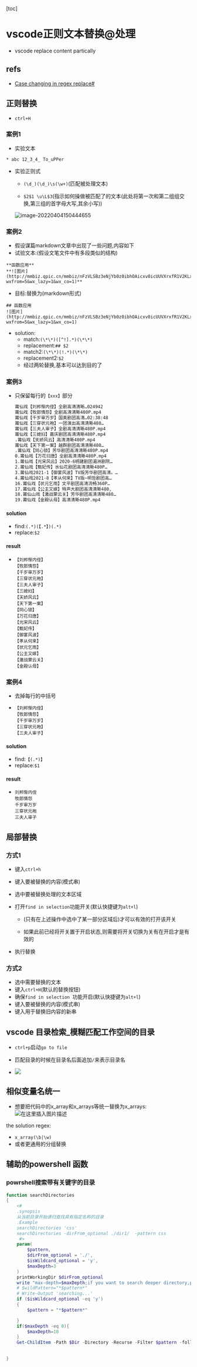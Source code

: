 [toc]

# vscode正则文本替换@处理

- vscode replace content partically

## refs

- [Case changing in regex replace#](https://code.visualstudio.com/docs/editor/codebasics#_case-changing-in-regex-replace)

## 正则替换

- `ctrl+H`

###  案例1

- 实验文本

```
* abc 12_3_4_ To_uPPer
```

- 实验正则式

  - `(\d_)(\d_)\s(\w+)`(匹配被处理文本)

  - `$2$1 \u\L$3`(指示如何操做被匹配了的文本(此处将第一次和第二组组交换,第三组的首字母大写,其余小写))

  ![image-20220404150444655](https://img-blog.csdnimg.cn/img_convert/417385419996ca98d42b1560dcbd4f6b.png)

###  案例2

- 假设谋篇markdown文章中出现了一些问题,内容如下
- 试验文本:(假设文笔文件中有多段类似的结构)
```
**函数应用**
**![图片](http://mmbiz.qpic.cn/mmbiz/nFzVLSBz3eNjYb0z0ibhOAicxv0icUUVXrxfR1V2KLxDnExp91iamT2ImefZzqOSltWMvhFB8MB4vOdT7z6wbZf6kA/640?wxfrom=5&wx_lazy=1&wx_co=1)**
```
- 目标:替换为(markdown形式)
```
## 函数应用
![图片](http://mmbiz.qpic.cn/mmbiz/nFzVLSBz3eNjYb0z0ibhOAicxv0icUUVXrxfR1V2KLxDnExp91iamT2ImefZzqOSltWMvhFB8MB4vOdT7z6wbZf6kA/640?wxfrom=5&wx_lazy=1&wx_co=1)
```
- solution:
	- match:`(\*\*)([^!].*)(\*\*)`
	- replacement:`## $2`
	- match2:`(\*\*)(!.*)(\*\*)`
	- replacement2:`$2`
	- 经过两轮替换,基本可以达到目的了
### 案例3

- 只保留每行的`【xxx】`部分

  ```txt
  莆仙戏【刘邦惭内侄】全剧高清清晰…024942
  莆仙戏【牧郎情怨】全剧高清清晰480P.mp4
  莆仙戏【千岁审万岁】国美剧团高清…02:38:48
  莆仙戏【三穿状元袍】一团演出高清清晰480…
  莆仙戏【三夫人审子】全剧高清清晰480P.mp4
  莆仙戏【三媳妇】嘉庆剧团高清清晰480P.mp4
  .莆仙戏【天娇风云】高清清晰480P.mp4
  莆仙戏【天下第一案】越群剧团高清清晰480…
  .莆仙戏【同心锁】芳华剧团高清清晰480P.mp4
  0.莆仙戏【万花归唐】全剧高清清晰480P.mp4
  1.莆仙戏【光宋风云】2020-6明建剧团湄洲剧院…
  2.莆仙戏【甄妃传】水仙花剧团高清清晰480P…
  3.莆仙戏2021-1【御宴风波】TV版芳华剧团高清。…
  4.莆仙戏2021-8【孝从何来】TV版~明哲剧团高…
  16.莆仙戏【状元乞雨】文平剧团高清流畅360P…
  17.莆仙戏【公主又嫁】特声大剧团高清清晰480,
  18.莆仙山戏【激战蒙云关】芳华剧团高清清晰480…
  19.莆仙戏【金殿认母】高清清晰480P.mp4
  ```

#### solution

- find:`(.*)(【.*】)(.*)`
- replace:`$2`

#### result

- ```
  【刘邦惭内侄】
  【牧郎情怨】
  【千岁审万岁】
  【三穿状元袍】
  【三夫人审子】
  【三媳妇】
  【天娇风云】
  【天下第一案】
  【同心锁】
  【万花归唐】
  【光宋风云】
  【甄妃传】
  【御宴风波】
  【孝从何来】
  【状元乞雨】
  【公主又嫁】
  【激战蒙云关】
  【金殿认母】
  ```

### 案例4

- 去掉每行的中括号

- ```text
  【刘邦惭内侄】
  【牧郎情怨】
  【千岁审万岁】
  【三穿状元袍】
  【三夫人审子】
  ```

#### solution

- find:`【(.*)】`
- replace:`$1`

#### result

- ```text
  刘邦惭内侄
  牧郎情怨
  千岁审万岁
  三穿状元袍
  三夫人审子
  ```

  

## 局部替换

### 方式1

- 键入`ctrl+h`

- 键入要被替换的内容(模式串)

- 选中要被替换处理的文本区域

- 打开`find in selection`功能开关(默认快捷键为`alt+l`)

  - (只有在上述操作中选中了某一部分区域后)才可以有效的打开该开关

  - 如果此前已经将开关置于开启状态,则需要将开关切换为关有在开启才是有效的


- 执行替换



### 方式2

- 选中需要替换的文本
- 键入`ctrl+H`(默认的替换按钮)
- 确保`find in selection `功能开启(默认快捷键为`alt+l`)
- 键入要被替换的内容(模式串)
- 键入用于替换旧内容的新串

## vscode 目录检索_模糊匹配工作空间的目录

- `ctrl+p`启动`go to file`
- 匹配目录的时候在目录名后面追加`/`来表示目录名

- ![](https://img-blog.csdnimg.cn/img_convert/8e3b3dbc8fc99c389c8bcf8ab6c0a56c.png)

## 相似变量名统一

- 想要把代码中的x_array和x_arrays等统一替换为x_arrays:
  ![在这里插入图片描述](https://img-blog.csdnimg.cn/20210620173409966.png?x-oss-process=image/watermark,type_ZmFuZ3poZW5naGVpdGk,shadow_10,text_aHR0cHM6Ly9ibG9nLmNzZG4ubmV0L3h1Y2hhb3hpbjEzNzU=,size_16,color_FFFFFF,t_70)

the solution regex:

- `x_array(\b|\w)`
- 或者更通用的分组替换

## 辅助的powershell 函数

### powrshell搜索带有关键字的目录

```powershell
function searchDirectories
{
    <#     
    .synopsis
    从当前目录开始递归查找具有指定名称的目录
    .Example 
    searchDirectories 'css' 
    searchDirectories -dirFrom_optional ./dir1/  -pattern css 
     #>
    param(
        $pattern,
        $dirFrom_optional = './',
        $isWildcard_optional = 'y',
        $maxDepth=3
    )
    printWorkingDir $dirFrom_optional
    write "max-depth=$maxDepth;if you want to search deeper directory,please modify the maxDepth as you want(0 will be equivalent 10)"
    # $wildPattern="*$pattern*"
    # Write-Output 'searching...'
    if ($isWildcard_optional -eq 'y')
    {
        $pattern = "*$pattern*"

    }
    if($maxDepth -eq 0){
        $maxDepth=10
    }
    Get-ChildItem -Path $Dir -Directory -Recurse -Filter $pattern -followSymlink  -Depth $maxDepth| Select-Object name, FullName 

  
}
```

